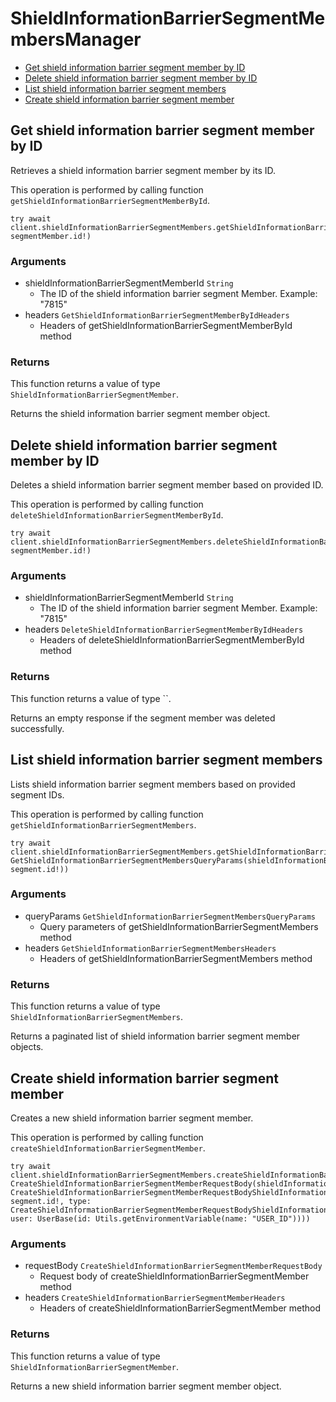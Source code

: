 # ShieldInformationBarrierSegmentMembersManager


- [Get shield information barrier segment member by ID](#get-shield-information-barrier-segment-member-by-id)
- [Delete shield information barrier segment member by ID](#delete-shield-information-barrier-segment-member-by-id)
- [List shield information barrier segment members](#list-shield-information-barrier-segment-members)
- [Create shield information barrier segment member](#create-shield-information-barrier-segment-member)

## Get shield information barrier segment member by ID

Retrieves a shield information barrier
segment member by its ID.

This operation is performed by calling function `getShieldInformationBarrierSegmentMemberById`.



```
try await client.shieldInformationBarrierSegmentMembers.getShieldInformationBarrierSegmentMemberById(shieldInformationBarrierSegmentMemberId: segmentMember.id!)
```

### Arguments

- shieldInformationBarrierSegmentMemberId `String`
  - The ID of the shield information barrier segment Member. Example: "7815"
- headers `GetShieldInformationBarrierSegmentMemberByIdHeaders`
  - Headers of getShieldInformationBarrierSegmentMemberById method


### Returns

This function returns a value of type `ShieldInformationBarrierSegmentMember`.

Returns the shield information barrier segment member object.


## Delete shield information barrier segment member by ID

Deletes a shield information barrier
segment member based on provided ID.

This operation is performed by calling function `deleteShieldInformationBarrierSegmentMemberById`.



```
try await client.shieldInformationBarrierSegmentMembers.deleteShieldInformationBarrierSegmentMemberById(shieldInformationBarrierSegmentMemberId: segmentMember.id!)
```

### Arguments

- shieldInformationBarrierSegmentMemberId `String`
  - The ID of the shield information barrier segment Member. Example: "7815"
- headers `DeleteShieldInformationBarrierSegmentMemberByIdHeaders`
  - Headers of deleteShieldInformationBarrierSegmentMemberById method


### Returns

This function returns a value of type ``.

Returns an empty response if the
segment member was deleted successfully.


## List shield information barrier segment members

Lists shield information barrier segment members
based on provided segment IDs.

This operation is performed by calling function `getShieldInformationBarrierSegmentMembers`.



```
try await client.shieldInformationBarrierSegmentMembers.getShieldInformationBarrierSegmentMembers(queryParams: GetShieldInformationBarrierSegmentMembersQueryParams(shieldInformationBarrierSegmentId: segment.id!))
```

### Arguments

- queryParams `GetShieldInformationBarrierSegmentMembersQueryParams`
  - Query parameters of getShieldInformationBarrierSegmentMembers method
- headers `GetShieldInformationBarrierSegmentMembersHeaders`
  - Headers of getShieldInformationBarrierSegmentMembers method


### Returns

This function returns a value of type `ShieldInformationBarrierSegmentMembers`.

Returns a paginated list of
shield information barrier segment member objects.


## Create shield information barrier segment member

Creates a new shield information barrier segment member.

This operation is performed by calling function `createShieldInformationBarrierSegmentMember`.



```
try await client.shieldInformationBarrierSegmentMembers.createShieldInformationBarrierSegmentMember(requestBody: CreateShieldInformationBarrierSegmentMemberRequestBody(shieldInformationBarrierSegment: CreateShieldInformationBarrierSegmentMemberRequestBodyShieldInformationBarrierSegmentField(id: segment.id!, type: CreateShieldInformationBarrierSegmentMemberRequestBodyShieldInformationBarrierSegmentTypeField.shieldInformationBarrierSegment), user: UserBase(id: Utils.getEnvironmentVariable(name: "USER_ID"))))
```

### Arguments

- requestBody `CreateShieldInformationBarrierSegmentMemberRequestBody`
  - Request body of createShieldInformationBarrierSegmentMember method
- headers `CreateShieldInformationBarrierSegmentMemberHeaders`
  - Headers of createShieldInformationBarrierSegmentMember method


### Returns

This function returns a value of type `ShieldInformationBarrierSegmentMember`.

Returns a new shield information barrier segment member object.


